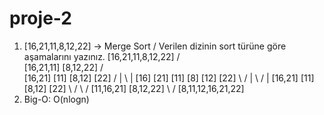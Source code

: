 # proje-2
1. [16,21,11,8,12,22] -> Merge Sort / Verilen dizinin sort türüne göre aşamalarını yazınız.
          [16,21,11,8,12,22]
                /     \
         [16,21,11]  [8,12,22]
              /         \
        [16,21] [11]  [8,12] [22]
            /     |       \    |
     [16] [21]  [11]  [8] [12] [22]
       \   /      |     \  /     |
       [16,21]  [11]   [8,12]  [22]
            \    /        \     /
          [11,16,21]     [8,12,22]
                \          /
           [8,11,12,16,21,22]
2. Big-O: O(nlogn)
